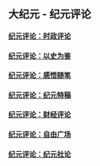 ## 大纪元 - 纪元评论

#### [纪元评论：时政评论](indexes/nsc1025/README.md?11230330)
#### [纪元评论：以史为鉴](indexes/nsc1028/README.md?11230330)
#### [纪元评论：感悟随笔](indexes/nsc1035/README.md?11230330)
#### [纪元评论：纪元特稿](indexes/nsc424/README.md?11230330)
#### [纪元评论：财经评论](indexes/nsc1026/README.md?11230330)
#### [纪元评论：自由广场](indexes/nsc993/README.md?11230330)
#### [纪元评论：纪元社论](indexes/nsc422/README.md?11230330)
